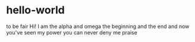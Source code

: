 # hello-world
to be fair
Hi! I am the alpha and omega the beginning and the end and now you've seen my power you can never deny me praise
